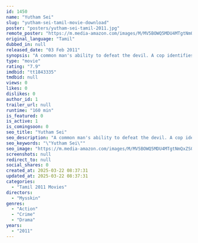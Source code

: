```yaml
---
id: 1450
name: "Yutham Sei"
slug: "yutham-sei-tamil-movie-download"
poster: "posters/yutham-sei-tamil-2011.jpg"
remote_poster: "https://m.media-amazon.com/images/M/MV5BOWQ5MDU4MTgtNmQxZS00Yjc3LTgzMWMtMTFkN2U1MjA2YWVkXkEyXkFqcGc@._V1_SX300.jpg"
original_language: "Tamil"
dubbed_in: null
released_date: "03 Feb 2011"
synopsis: "A common man's ability to defeat the devil. A cop identifies the mystery and solves the problem."
type: "movie"
rating: "7.9"
imdbid: "tt1843335"
tmdbid: null
views: 0
likes: 0
dislikes: 0
author_id: 1
trailer_url: null
runtime: "160 min"
is_featured: 0
is_active: 1
is_comingsoon: 0
seo_title: "Yutham Sei"
seo_description: "A common man's ability to defeat the devil. A cop identifies the mystery and solves the problem."
seo_keywords: "\"Yutham Sei\""
seo_image: "https://m.media-amazon.com/images/M/MV5BOWQ5MDU4MTgtNmQxZS00Yjc3LTgzMWMtMTFkN2U1MjA2YWVkXkEyXkFqcGc@._V1_SX300.jpg"
screenshots: null
redirect_to: null
social_shares: 0
created_at: 2025-03-22 08:37:31
updated_at: 2025-03-22 08:37:31
categories:
  - "Tamil 2011 Movies"
directors:
  - "Mysskin"
genres:
  - "Action"
  - "Crime"
  - "Drama"
years:
  - "2011"
---
```

